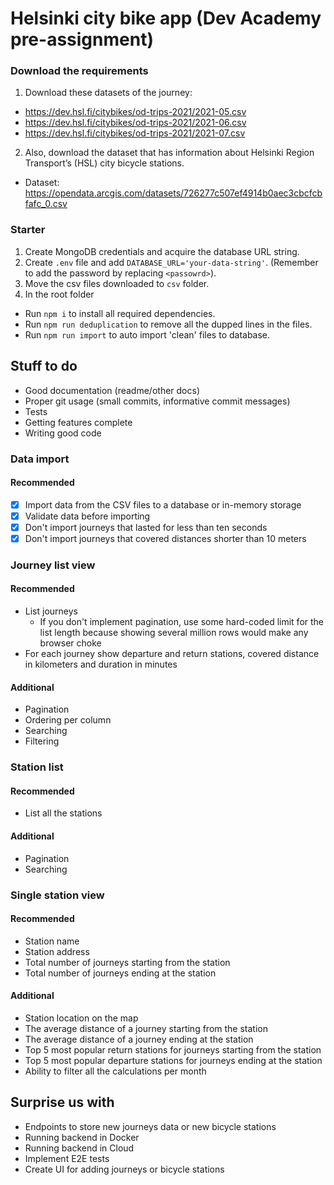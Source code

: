 # Helsinki city bike app (Dev Academy pre-assignment)

### Download the requirements

1. Download these datasets of the journey:

- <https://dev.hsl.fi/citybikes/od-trips-2021/2021-05.csv>
- <https://dev.hsl.fi/citybikes/od-trips-2021/2021-06.csv>
- <https://dev.hsl.fi/citybikes/od-trips-2021/2021-07.csv>

2. Also, download the dataset that has information about Helsinki Region Transport’s (HSL) city bicycle stations.

- Dataset: <https://opendata.arcgis.com/datasets/726277c507ef4914b0aec3cbcfcbfafc_0.csv>

### Starter

1. Create MongoDB credentials and acquire the database URL string.
2. Create `.env` file and add `DATABASE_URL='your-data-string'`.
   (Remember to add the password by replacing `<passowrd>`).
3. Move the csv files downloaded to `csv` folder.
4. In the root folder

- Run `npm i` to install all required dependencies.
- Run `npm run deduplication` to remove all the dupped lines in the files.
- Run `npm run import` to auto import 'clean' files to database.

## Stuff to do

- Good documentation (readme/other docs)
- Proper git usage (small commits, informative commit messages)
- Tests
- Getting features complete
- Writing good code

### Data import

#### Recommended

- [x] Import data from the CSV files to a database or in-memory storage
- [x] Validate data before importing
- [x] Don't import journeys that lasted for less than ten seconds
- [x] Don't import journeys that covered distances shorter than 10 meters

### Journey list view

#### Recommended

- List journeys
  - If you don't implement pagination, use some hard-coded limit for the list length because showing several million rows would make any browser choke
- For each journey show departure and return stations, covered distance in kilometers and duration in minutes

#### Additional

- Pagination
- Ordering per column
- Searching
- Filtering

### Station list

#### Recommended

- List all the stations

#### Additional

- Pagination
- Searching

### Single station view

#### Recommended

- Station name
- Station address
- Total number of journeys starting from the station
- Total number of journeys ending at the station

#### Additional

- Station location on the map
- The average distance of a journey starting from the station
- The average distance of a journey ending at the station
- Top 5 most popular return stations for journeys starting from the station
- Top 5 most popular departure stations for journeys ending at the station
- Ability to filter all the calculations per month

## Surprise us with

- Endpoints to store new journeys data or new bicycle stations
- Running backend in Docker
- Running backend in Cloud
- Implement E2E tests
- Create UI for adding journeys or bicycle stations
